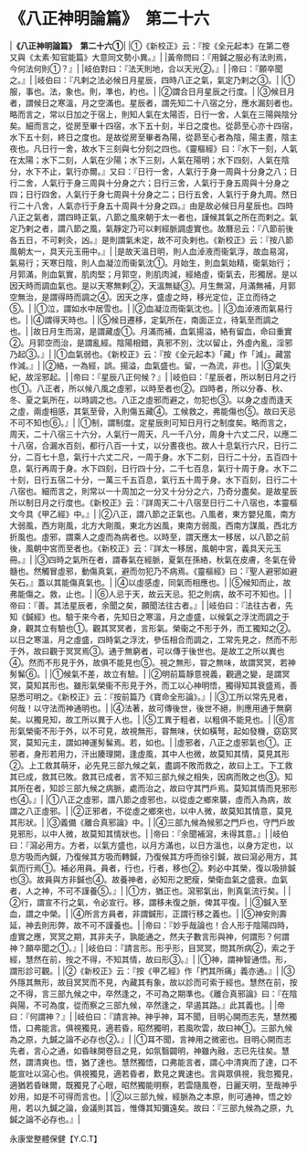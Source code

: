 # 《八正神明論篇》　第二十六

|**《八正神明論篇》　第二十六①**|
|①《新校正》云：『按《全元起本》在第二卷又與《太素‧知官能篇》大意同文勢小異。』|
|黃帝問曰：『用鍼之服必有法則焉，今何法何則①？』|
|岐伯對曰：『法天則地，合以天光②。』|
|帝曰：『願卒聞之。』|
|岐伯曰：『凡剌之法必候日月星辰，四時八正之氣，氣定乃剌之③。|
|①服，事也。法，象也。則，準也，約也。|
|②謂合日月星辰之行度。|
|③候日月者，謂候日之寒溫，月之空滿也。星辰者，謂先知二十八宿之分，應水漏刻者也。略而言之，常以日加之于宿上，則知人氣在太陽否，日行一舍，人氣在三陽與陰分矣。細而言之，從房至畢十四宿，水下五十刻，半日之度也。從昴至心亦十四宿，水下五十刻，終日之度也。是故從房至畢者為陽，從昴至心者為陰，陽主晝，陰主夜也。凡日行一舍，故水下三刻與七分刻之四也。《靈樞經》曰：『水下一刻，人氣在太陽；水下二刻，人氣在少陽；水下三刻，人氣在陽明；水下四刻，人氣在陰分，水下不止，氣行亦爾。』又曰：『日行一舍，人氣行于身一周與十分身之八；日行二舍，人氣行于身三周與十分身之六；日行三舍，人氣行于身五周與十分身之四；日行四舍，人氣行于身七周與十分身之二；日行五舍，人氣行于身九周。然日行二十八舍，人氣亦行于身五十周與十分身之四。』由是故必候日月星辰也。四時八正之氣者，謂四時正氣，八節之風來朝于太一者也，謹候其氣之所在而剌之。氣定乃剌之者，謂八節之風，氣靜定乃可以剌經脈調虛實也。故曆忌云：『八節前後各五日，不可剌灸，凶。』是則謂氣未定，故不可灸剌也。《新校正》云：『按八節風朝太一，具天元玉冊中。』|
|是故天溫日明，則人血淖液而衞氣浮，故血易瀉，氣易行；天寒日陰，則人血凝泣而衞氣沈①。月始生，則血氣始精，衛氣始行；月郭滿，則血氣實，肌肉堅；月郭空，則肌肉減，經絡虛，衛氣去，形獨居。是以因天時而調血氣也。是以天寒無剌②，天溫無疑③。月生無瀉，月滿無補，月郭空無治，是謂得時而調之④。因天之序，盛虛之時，移光定位，正立而待之⑤。|
|①泣，謂如水中居雪也。|
|②血凝泣而衛氣沈也。|
|③血淖液而氣易行也。|
|④謂得天時也。|
|⑤候日遷移，定氣所在，南面正立，待氣至而調之也。|
|故日月生而瀉，是謂藏虛①。月滿而補，血氣揚溢，絡有留血，命曰重實②。月郭空而治，是謂亂經。陰陽相錯，真邪不別，沈以留止，外虛內亂，淫邪乃起③。』|
|①血氣弱也。《新校正》云：『按《全元起本》「藏」作「減」。藏當作減。』|
|②絡，一為經，誤。揚溢，血氣盛也。留，一為流，非也。|
|③氣失紀，故淫邪起。|
|帝曰：『星辰八正何候？』|
|岐伯曰：『星辰者，所以制日月之行也①。八正者，所以候八風之虛邪，以時至者也②。四時者，所以分春、秋、冬、夏之氣所在，以時調之也。八正之虛邪而避之，勿犯也③。以身之虛而逢天之虛，兩虛相感，其氣至骨，入則傷五藏④。工候救之，弗能傷也⑤。故曰天忌不可不知也⑥。』|
|①制，謂制度。定星辰則可知日月行之制度矣。略而言之，周天，二十八宿三十六分，人氣行一周天，凡一千八分，周身十六丈二尺，以應二十八宿，合漏水百刻，都行八百一十丈，以分晝夜也。故人十息氣行六尺，日行二分，二百七十息，氣行十六丈二尺，一周于身。水下二刻，日行二十分，五百四十息，氣行再周于身。水下四刻，日行四十分，二千七百息，氣行十周于身。水下二十刻，日行五宿二十分，一萬三千五百息，氣行五十周于身。水下百刻，日行二十八宿也。細而言之，則常以一十周加之一分又十分分之六，乃奇分盡矣。是故星辰所以制日月之行度也。《新校正》云：『詳周天二十八宿至日行二十八宿也，本靈樞文今具《甲乙經》中。』|
|②八正，謂八節之正氣也。八風者，東方嬰兒風，南方大弱風，西方剛風，北方大剛風，東北方凶風，東南方弱風，西南方謀風，西北方折風也。虛邪，謂乘人之虛而為病者也。以時至，謂天應太一移居，以八節之前後，風朝中宮而至者也。《新校正》云：『詳太一移居，風朝中宮，義具天元玉冊。』|
|③四時之氣所在者，謂春氣在經脈，夏氣在孫絡，秋氣在皮膚，冬氣在骨髓也。然觸冒虛邪，動傷真氣，避而勿犯乃不病焉。《靈樞經》曰：『聖人避邪如避矢石。』蓋以其能傷真氣也。|
|④以虛感虛，同氣而相應也。|
|⑤候知而止，故弗能傷之。救，止也。|
|⑥人忌于天，故云天忌。犯之則病，故不可不知也。|
|帝曰：『善。其法星辰者，余聞之矣，願聞法往古者。』|
|岐伯曰：『法往古者，先知《鍼經》也。驗于來今者，先知日之寒溫，月之虛盛，以候氣之浮沈而調之于身，觀其立有驗也①。觀其冥冥者，言形氣。榮衞之不形于外，而工獨知之②。以日之寒溫，月之虛盛，四時氣之浮沈，參伍相合而調之，工常先見之，然而不形于外，故曰觀于冥冥焉③。通于無窮者，可以傳于後世也。是故工之所以異也④。然而不形見于外，故俱不能見也⑤。視之無形，甞之無味，故謂冥冥，若神髣髴⑥。|
|①候氣不差，故立有驗。|
|②明前篇靜意視義，觀適之變，是謂冥冥，莫知其形也。雖形氣榮衞不形見于外，而工以心神明悟，獨得知其衰盛焉，善惡悉可明之。《新校正》云：『按前篇乃《寶命全形論》。』|
|③工所以常先見者，何哉！以守法而神通明也。|
|④法著，故可傳後世，後世不絕，則應用通于無窮矣。以獨見知，故工所以異于人也。|
|⑤工異于粗者，以粗俱不能見也。|
|⑥言形氣榮衞不形于外，以不可見，故視無形，甞無味，伏如橫弩，起如發機，窈窈冥冥，莫知元主，謂如神運髣髴焉。若，如也。|
|虛邪者，八正之虛邪氣也①。正邪者，身形若用力，汗出腠理開，逢虛風，其中人也微，故莫知其情，莫見其形②。上工救其萌牙，必先見三部九候之氣，盡調不敗而救之，故曰上工。下工救其已成，救其已敗。救其已成者，言不知三部九候之相失，因病而敗之也③。知其所在者，知診三部九候之病脈，處而治之，故曰守其門戶焉。莫知其情而見邪形也④。』|
|①八正之虛邪，謂八節之虛邪也，以從虛之鄉來襲，虛而入為病，故謂之八正虛邪。|
|②正邪者，不從虛之鄉來也，以中人微，故莫知其情意，莫見其形狀。|
|③義備《離合真邪論》中。|
|④三部九候為候邪之門戶也，守門戶故見邪形，以中人微，故莫知其情狀也。|
|帝曰：『余聞補瀉，未得其意。』|
|岐伯曰：『瀉必用方。方者，以氣方盛也，以月方滿也，以日方溫也，以身方定也，以息方吸而內鍼，乃復候其方吸而轉鍼，乃復候其方呼而徐引鍼，故曰瀉必用方，其氣而行焉①。補必用員。員者，行也，行者，移也②。剌必中其榮，復以吸排鍼也③。故員與方非鍼也④。故養神者，必知形之肥瘦，榮衛血氣之盛衰。血氣者，人之神，不可不謹養⑤。』|
|①方，猶正也。瀉邪氣出，則真氣流行矣。|
|②行，謂宣不行之氣，令必宣行。移，謂移未復之脈，俾其平復。|
|③鍼入至血，謂之中榮。|
|④所言方員者，非謂鍼形，正謂行移之義也。|
|⑤神安則壽延，神去則形弊，故不可不謹養也。|
|帝曰：『妙乎哉論也！合人形于陰陽四時，虛實之應，冥冥之期，其非夫子，孰能通之，然夫子數言形與神，何謂形？何謂神？願卒聞之①。』|
|岐伯曰：『請言形。形乎形，目冥冥，問其所病②，索之于經，慧然在前，按之不得，不知其情，故曰形③。』|
|①神，謂神智通悟。形，謂形診可觀。|
|②《新校正》云：『按《甲乙經》作「捫其所痛」義亦通。』|
|③外隱其無形，故目冥冥而不見，內藏其有象，故以診而可索于經也。慧然在前，按之不得，言三部九候之中，卒然逢之，不可為之期準也。《離合真邪論》曰：『在陰與陽，不可為度，從而察之三部九候，卒然逢之，早遏其路。』此其義也。|
|帝曰：『何謂神？』|
|岐伯曰：『請言神。神乎神，耳不聞，目明心開而志先，慧然獨悟，口弗能言。俱視獨見，適若昏，昭然獨明，若風吹雲，故曰神①。三部九候為之原，九鍼之論不必存也②。』|
|①耳不聞，言神用之微密也。目明心開而志先者，言心之通，如昏昧開卷目之見，如氛翳闢明，神雖內融，志已先往矣。慧然，謂清爽也。悟，猶了達也。慧然獨悟，口弗能言者，謂心中清爽而了達，口不能宣吐以瀉心也。俱視獨見，適若昏者，歎見之異速也。言與眾俱視，我忽獨見，適猶若昏昧爾，既獨見了心眼，昭然獨能明察，若雲隨風卷，日麗天明，至哉神乎妙用，如是不可得而言也。|
|②以三部九候，經脈為之本原，則可通神，悟之妙用，若以九鍼之論，僉議則其旨，惟傳其知彌遠矣。故曰：『三部九候為之原，九鍼之論不必存也。』|


永康堂整體保健【Y.C.T】


